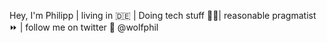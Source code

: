 Hey, I'm Philipp | living in 🇩🇪 | Doing tech stuff 👨‍💻| reasonable pragmatist ⏩ | follow me on twitter 📱 @wolfphil

